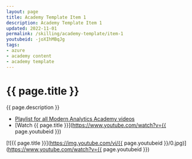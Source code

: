 ```yaml
---
layout: page
title: Academy Template Item 1
description: Academy Template Item 1
updated: 2022-11-01
permalink: /skilling/academy-template/item-1
youtubeid: -joXIhMBqJg
tags: 
- azure
- academy content
- academy template
---
```


# {{ page.title }}

{{ page.description }}

* [Playlist for all Modern Analytics Academy videos](https://www.youtube.com/playlist?list=PL8_VXqhvJI9DtxeuFmmQ0V6Z_zL0MXnnI)
* [Watch {{ page.title }}](https://www.youtube.com/watch?v={{ page.youtubeid }})

[![{{ page.title }}](https://img.youtube.com/vi/{{ page.youtubeid }}/0.jpg)](https://www.youtube.com/watch?v={{ page.youtubeid }})